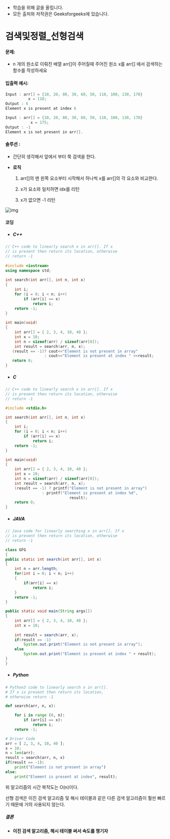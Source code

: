 - 학습을 위해 글을 올립니다.
- 모든 출처와 저작권은 Geeksforgeeks에 있습니다.

[^출처]: https://www.geeksforgeeks.org/



# 검색및정렬_선형검색

#### **문제:**

- n 개의 원소로 이뤄진 배열 arr[]이 주어질때 주어진 원소 x를 arr[] 에서 검색하는 함수를 작성하세요



#### **입출력 예시:**

```c
Input : arr[] = {10, 20, 80, 30, 60, 50, 110, 100, 130, 170}
          x = 110;
Output : 6
Element x is present at index 6

Input : arr[] = {10, 20, 80, 30, 60, 50, 110, 100, 130, 170}
           x = 175;
Output : -1
Element x is not present in arr[].
```



#### **솔루션 :** 

- 간단히 생각해서 앞에서 부터 쭉 검색을 한다.

- **로직**

  1. arr[]의 맨 왼쪽 요소부터 시작해서 하나씩 x를 arr[]의 각 요소와 비교한다.

  2. x가 요소와 일치하면 idx를 리턴

  3. x가 없으면 -1 리턴

![img](https://www.geeksforgeeks.org/wp-content/uploads/Linear-Search.png)



#### 코딩

- ##### C++

```c++
// C++ code to linearly search x in arr[]. If x 
// is present then return its location, otherwise 
// return -1 
  
#include <iostream> 
using namespace std; 
  
int search(int arr[], int n, int x) 
{ 
    int i; 
    for (i = 0; i < n; i++) 
        if (arr[i] == x) 
            return i; 
    return -1; 
} 
  
int main(void) 
{ 
    int arr[] = { 2, 3, 4, 10, 40 }; 
    int x = 10; 
    int n = sizeof(arr) / sizeof(arr[0]); 
    int result = search(arr, n, x); 
   (result == -1)? cout<<"Element is not present in array" 
                 : cout<<"Element is present at index " <<result; 
   return 0; 
}
```

- ##### C

```c
// C++ code to linearly search x in arr[]. If x 
// is present then return its location, otherwise 
// return -1 

#include <stdio.h> 

int search(int arr[], int n, int x) 
{ 
	int i; 
	for (i = 0; i < n; i++) 
		if (arr[i] == x) 
			return i; 
	return -1; 
} 

int main(void) 
{ 
	int arr[] = { 2, 3, 4, 10, 40 }; 
	int x = 10; 
	int n = sizeof(arr) / sizeof(arr[0]); 
	int result = search(arr, n, x); 
	(result == -1) ? printf("Element is not present in array") 
				: printf("Element is present at index %d", 
							result); 
	return 0; 
} 

```

- ##### JAVA

```java
// Java code for linearly searching x in arr[]. If x 
// is present then return its location, otherwise 
// return -1 

class GFG 
{ 
public static int search(int arr[], int x) 
{ 
	int n = arr.length; 
	for(int i = 0; i < n; i++) 
	{ 
		if(arr[i] == x) 
			return i; 
	} 
	return -1; 
} 

public static void main(String args[]) 
{ 
	int arr[] = { 2, 3, 4, 10, 40 }; 
	int x = 10; 
	
	int result = search(arr, x); 
	if(result == -1) 
		System.out.print("Element is not present in array"); 
	else
		System.out.print("Element is present at index " + result); 
} 
} 

```

- ##### Python

```python
# Python3 code to linearly search x in arr[]. 
# If x is present then return its location, 
# otherwise return -1 

def search(arr, n, x): 

	for i in range (0, n): 
		if (arr[i] == x): 
			return i; 
	return -1; 

# Driver Code 
arr = [ 2, 3, 4, 10, 40 ]; 
x = 10; 
n = len(arr); 
result = search(arr, n, x) 
if(result == -1): 
	print("Element is not present in array") 
else: 
	print("Element is present at index", result); 

```



위 알고리즘의 시간 복작도는 O(n)이다.

선형 검색은 이진 검색 알고리즘 및 해시 테이블과 같은 다른 검색 알고리즘이 훨씬 빠르기 때문에 거의 사용되지 않는다.

##### 결론

- **이진 검색 알고리즘, 해시 테이블 써서 속도를 챙기자**